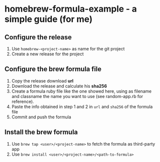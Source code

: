 # homebrew-formula-example - a simple guide (for me)

## Configure the release
1. Use `homebrew-<project-name>` as name for the git project
2. Create a new release for the project

## Configure the brew formula file
1. Copy the release download **url**
2. Download the release and calculate his **sha256**
3. Create a formula ruby file like the one showed here, using as filename and classname the name you want to use (see random-app.rb for reference).
4. Paste the info obtained in step 1 and 2 in `url` and `sha256` of the formula file
5. Commit and push the formula

## Install the brew formula
1. Use `brew tap <user>/<project-name>` to fetch the formula as third-party app
2. Use `brew install <user>/<project-name>/<path-to-formula>`
